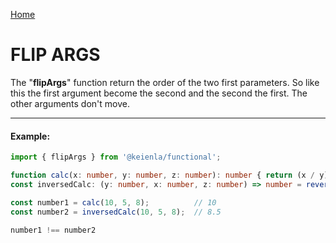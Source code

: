 [Home]('./../../../README.md)

# FLIP ARGS

The "**flipArgs**" function return the order of the two first parameters. So like this the first argument become the second and the second the first. The other arguments don't move.

--------------
#### Example:
``` typescript
import { flipArgs } from '@keienla/functional';

function calc(x: number, y: number, z: number): number { return (x / y) + z }
const inversedCalc: (y: number, x: number, z: number) => number = reverseArgs(calc);

const number1 = calc(10, 5, 8);          // 10
const number2 = inversedCalc(10, 5, 8);  // 8.5

number1 !== number2
```
